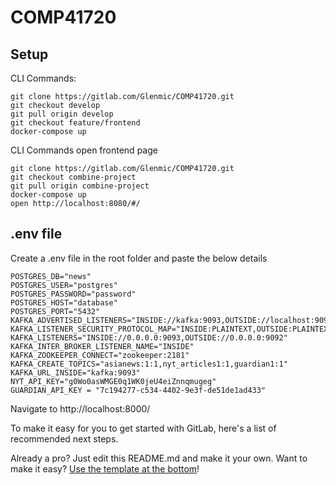 # COMP41720

## Setup
CLI Commands:
```
git clone https://gitlab.com/Glenmic/COMP41720.git
git checkout develop
git pull origin develop
git checkout feature/frontend
docker-compose up
```

CLI Commands open frontend page
```
git clone https://gitlab.com/Glenmic/COMP41720.git
git checkout combine-project
git pull origin combine-project
docker-compose up
open http://localhost:8080/#/
```

## .env file
Create a .env file in the root folder and paste the below details
```
POSTGRES_DB="news"
POSTGRES_USER="postgres"
POSTGRES_PASSWORD="password"
POSTGRES_HOST="database"
POSTGRES_PORT="5432"
KAFKA_ADVERTISED_LISTENERS="INSIDE://kafka:9093,OUTSIDE://localhost:9092"
KAFKA_LISTENER_SECURITY_PROTOCOL_MAP="INSIDE:PLAINTEXT,OUTSIDE:PLAINTEXT"
KAFKA_LISTENERS="INSIDE://0.0.0.0:9093,OUTSIDE://0.0.0.0:9092"
KAFKA_INTER_BROKER_LISTENER_NAME="INSIDE"
KAFKA_ZOOKEEPER_CONNECT="zookeeper:2181"
KAFKA_CREATE_TOPICS="asianews:1:1,nyt_articles1:1,guardian1:1"
KAFKA_URL_INSIDE="kafka:9093"
NYT_API_KEY="g0Wo0asWMGE0q1WK0jeU4eiZnnqmugeg"
GUARDIAN_API_KEY = "7c194277-c534-4402-9e3f-de51de1ad433"
```


Navigate to http://localhost:8000/

To make it easy for you to get started with GitLab, here's a list of recommended next steps.

Already a pro? Just edit this README.md and make it your own. Want to make it easy? [Use the template at the bottom](#editing-this-readme)!

